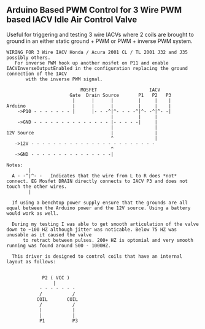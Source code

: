 ## Arduino Based PWM Control for 3 Wire PWM based IACV Idle Air Control Valve
 Useful for triggering and testing 3 wire IACVs where 2 coils are brought to ground in an either static ground + PWM or PWM + inverse PWM system. 


    WIRING FOR 3 Wire IACV Honda / Acura 2001 CL / TL 2001 J32 and J35 possibly others. 
       For inverse PWM hook up another mosfet on P11 and enable IACVInverseOutputEnabled in the configuration replacing the ground connection of the IACV
           with the inverse PWM signal.

                               MOSFET                   IACV
                           Gate  Drain Source       P1   P2   P3
                            |      |      |         |     |    |
    Arduino                 |      |      |         |     |    |
        ->P10 - - - - - - - |      |- - -^|^- - - -^|^- -^|^- -|
                                          |         |     |
        ->GND - - - - - - - - - - - - - - |- - - - -|     |
                                          |               |
    12V Source                            |               |
                                          ^               |
       ->12V - - - - - - - - - - - - - - - - - - - - - - - 
                                          ^          
       ->GND - - - - - - - - - - - - - - -|

    Notes: 
            |       
      A - -^|^- -   Indicates that the wire from L to R does *not* connect. EG Mosfet DRAIN directly connects to IACV P3 and does not touch the other wires. 
            |

      If using a benchtop power supply ensure that the grounds are all equal between the Arduino power and the 12V source. Using a battery would work as well. 

      During my testing I was able to get smooth articulation of the valve down to ~100 HZ although jitter was noticable. Below 75 HZ was unusable as it caused the valve
          to retract between pulses. 200+ HZ is optomial and very smooth running was found around 500 - 1000HZ. 
      
      This driver is designed to control coils that have an internal layout as follows:  
  
                     
                 P2 ( VCC )
                     |
                - - - - - - - 
                /           /
               COIL       COIL
                /           /
                |           | 
                |           |
                P1          P3
